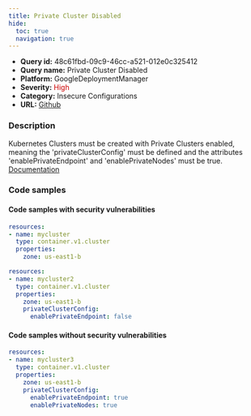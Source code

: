 ```yaml
---
title: Private Cluster Disabled
hide:
  toc: true
  navigation: true
---
```


<style>
  .highlight .hll {
    background-color: #ff171742;
  }
  .md-content {
    max-width: 1100px;
    margin: 0 auto;
  }
</style>

-   **Query id:** 48c61fbd-09c9-46cc-a521-012e0c325412
-   **Query name:** Private Cluster Disabled
-   **Platform:** GoogleDeploymentManager
-   **Severity:** <span style="color:#C00">High</span>
-   **Category:** Insecure Configurations
-   **URL:** [Github](https://github.com/Checkmarx/kics/tree/master/assets/queries/googleDeploymentManager/gcp/private_cluster_disabled)

### Description
Kubernetes Clusters must be created with Private Clusters enabled, meaning the 'privateClusterConfig' must be defined and the attributes 'enablePrivateEndpoint' and 'enablePrivateNodes' must be true.<br>
[Documentation](https://cloud.google.com/kubernetes-engine/docs/reference/rest/v1/projects.zones.clusters)

### Code samples
#### Code samples with security vulnerabilities
```yaml title="Postitive test num. 1 - yaml file" hl_lines="4"
resources:
- name: mycluster
  type: container.v1.cluster
  properties:
    zone: us-east1-b

```
```yaml title="Postitive test num. 2 - yaml file" hl_lines="6 7"
resources:
- name: mycluster2
  type: container.v1.cluster
  properties:
    zone: us-east1-b
    privateClusterConfig:
      enablePrivateEndpoint: false

```


#### Code samples without security vulnerabilities
```yaml title="Negative test num. 1 - yaml file"
resources:
- name: mycluster3
  type: container.v1.cluster
  properties:
    zone: us-east1-b
    privateClusterConfig:
      enablePrivateEndpoint: true
      enablePrivateNodes: true

```
